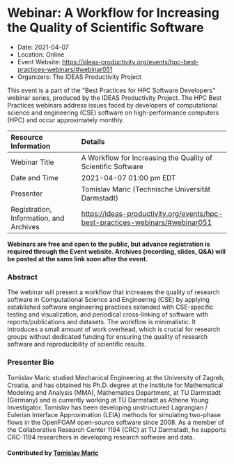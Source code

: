 # Webinar: A Workflow for Increasing the Quality of Scientific Software

- Date: 2021-04-07
- Location: Online
- Event Website: https://ideas-productivity.org/events/hpc-best-practices-webinars/#webinar051
- Organizers: The IDEAS Productivity Project
			   
This event is a part of the "Best Practices for HPC Software
Developers" webinar series, produced by the IDEAS Productivity
Project. The HPC Best Practices webinars address issues faced by
developers of computational science and engineering (CSE) software on
high-performance computers (HPC) and occur approximately monthly.

Resource Information | Details
:--- | :---			   
Webinar Title | A Workflow for Increasing the Quality of Scientific Software
Date and Time | 2021-04-07 01:00 pm EDT
Presenter | Tomislav Maric (Technische Universität Darmstadt)
Registration, Information, and Archives | 	<https://ideas-productivity.org/events/hpc-best-practices-webinars/#webinar051>	   

**Webinars are free and open to the public, but advance registration is required through the Event website. Archives (recording, slides, Q&A) will be posted at the same link soon after the event.**

### Abstract
<p>The webinar will present a workflow that increases the quality of research software in Computational Science and Engineering (CSE) by applying established software engineering practices extended with CSE-specific testing and visualization, and periodical cross-linking of software with reports/publications and datasets. The workflow is minimalistic. It introduces a small amount of work overhead, which is crucial for research groups without dedicated funding for ensuring the quality of research software and reproducibility of scientific results.</p>



### Presenter Bio
<p>Tomislav Maric studied Mechanical Engineering at the University of Zagreb, Croatia, and has obtained his Ph.D. degree at the Institute for Mathematical Modeling and Analysis (MMA), Mathematics Department, at TU Darmstadt (Germany) and is currently working at TU Darmstadt as Athene Young Investigator. Tomislav has been developing unstructured Lagrangian / Eulerian Interface Approximation (LEIA) methods for simulating two-phase flows in the OpenFOAM open-source software since 2008. As a member of the Collaborative Research Center 1194 (CRC) at TU Darmstadt, he supports CRC-1194 researchers in developing research software and data.</p>

    

#### Contributed by [Tomislav Maric](https://github.com/tmaric "Tomislav Maric GitHub profile")

<!---
Publish: yes
Categories: skills
Topics: online learning
Level: 2
Prerequisites: default
Aggregate: none
--->
